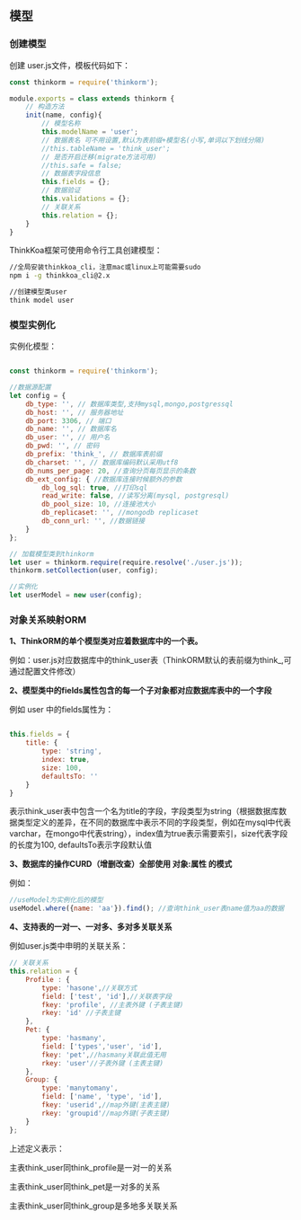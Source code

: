## 模型

### 创建模型


创建 user.js文件，模板代码如下：


```js
const thinkorm = require('thinkorm');

module.exports = class extends thinkorm {
    // 构造方法
    init(name, config){
        // 模型名称
        this.modelName = 'user';
        // 数据表名 可不用设置,默认为表前缀+模型名(小写,单词以下划线分隔)
        //this.tableName = 'think_user';
        // 是否开启迁移(migrate方法可用)
        //this.safe = false;
        // 数据表字段信息
        this.fields = {};
        // 数据验证
        this.validations = {};
        // 关联关系
        this.relation = {};
    }
}

```

ThinkKoa框架可使用命令行工具创建模型： 

```bash
//全局安装thinkkoa_cli，注意mac或linux上可能需要sudo
npm i -g thinkkoa_cli@2.x

//创建模型类user
think model user
```



### 模型实例化

实例化模型：

```js

const thinkorm = require('thinkorm');

//数据源配置
let config = {
    db_type: '', // 数据库类型,支持mysql,mongo,postgressql
    db_host: '', // 服务器地址
    db_port: 3306, // 端口
    db_name: '', // 数据库名
    db_user: '', // 用户名
    db_pwd: '', // 密码
    db_prefix: 'think_', // 数据库表前缀
    db_charset: '', // 数据库编码默认采用utf8
    db_nums_per_page: 20, //查询分页每页显示的条数
    db_ext_config: { //数据库连接时候额外的参数
        db_log_sql: true, //打印sql
        read_write: false, //读写分离(mysql, postgresql)
        db_pool_size: 10, //连接池大小
        db_replicaset: '', //mongodb replicaset
        db_conn_url: '', //数据链接
    }
};

// 加载模型类到thinkorm
let user = thinkorm.require(require.resolve('./user.js'));
thinkorm.setCollection(user, config);

//实例化
let userModel = new user(config);
```


### 对象关系映射ORM



**1、ThinkORM的单个模型类对应着数据库中的一个表。**



例如：user.js对应数据库中的think\_user表（ThinkORM默认的表前缀为think\_,可通过配置文件修改）


**2、模型类中的fields属性包含的每一个子对象都对应数据库表中的一个字段**



例如 user 中的fields属性为：



```js

this.fields = {
    title: {
        type: 'string',
        index: true,
        size: 100,
        defaultsTo: ''
    }
}

```

表示think\_user表中包含一个名为title的字段，字段类型为string（根据数据库数据类型定义的差异，在不同的数据库中表示不同的字段类型，例如在mysql中代表varchar，在mongo中代表string），index值为true表示需要索引，size代表字段的长度为100, defaultsTo表示字段默认值



**3、数据库的操作CURD（增删改查）全部使用 对象:属性 的模式**


例如：

```js
//useModel为实例化后的模型
useModel.where({name: 'aa'}).find(); //查询think_user表name值为aa的数据

```



**4、支持表的一对一、一对多、多对多关联关系**


例如user.js类中申明的关联关系：


```js
// 关联关系
this.relation = {
    Profile : {
        type: 'hasone',//关联方式
        field: ['test', 'id'],//关联表字段
        fkey: 'profile', //主表外键 (子表主键)
        rkey: 'id' //子表主键
    },
    Pet: {
        type: 'hasmany',
        field: ['types','user', 'id'],
        fkey: 'pet',//hasmany关联此值无用
        rkey: 'user'//子表外键 (主表主键)
    },
    Group: {
        type: 'manytomany',
        field: ['name', 'type', 'id'],
        fkey: 'userid',//map外键(主表主键)
        rkey: 'groupid'//map外键(子表主键)
    }
};

```
上述定义表示：

主表think\_user同think\_profile是一对一的关系

主表think\_user同think\_pet是一对多的关系

主表think\_user同think\_group是多地多关联关系